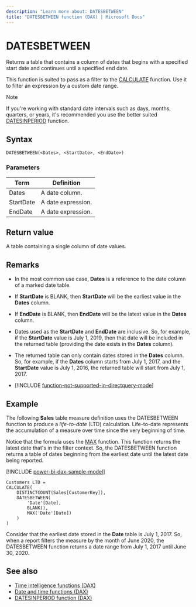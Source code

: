 ```yaml
---
description: "Learn more about: DATESBETWEEN"
title: "DATESBETWEEN function (DAX) | Microsoft Docs"
---
```

# DATESBETWEEN

Returns a table that contains a column of dates that begins with a specified start date and continues until a specified end date.

This function is suited to pass as a filter to the [CALCULATE](calculate-function-dax.md) function. Use it to filter an expression by a custom date range.

> [!NOTE]
> If you're working with standard date intervals such as days, months, quarters, or years,  it's recommended you use the better suited [DATESINPERIOD](datesinperiod-function-dax.md) function.

## Syntax

```dax
DATESBETWEEN(<Dates>, <StartDate>, <EndDate>)
```

### Parameters

|Term|Definition|
|--------|--------------|
|Dates|A date column.|
|StartDate|A date expression.|
|EndDate|A date expression.|

## Return value

A table containing a single column of date values.

## Remarks

- In the most common use case, **Dates** is a reference to the date column of a marked date table.

- If **StartDate** is BLANK, then **StartDate** will be the earliest value in the **Dates** column.

- If **EndDate** is BLANK, then **EndDate** will be the latest value in the **Dates** column.

- Dates used as the **StartDate** and **EndDate** are inclusive. So, for example, if the **StartDate** value is July 1, 2019, then that date will be included in the returned table (providing the date exists in the **Dates** column).

- The returned table can only contain dates stored in the **Dates** column. So, for example, if the **Dates** column starts from July 1, 2017, and the **StartDate** value is July 1, 2016, the returned table will start from July 1, 2017.

- [!INCLUDE [function-not-supported-in-directquery-mode](includes/function-not-supported-in-directquery-mode.md)]

## Example

The following **Sales** table measure definition uses the DATESBETWEEN function to produce a _life-to-date_ (LTD) calculation. Life-to-date represents the accumulation of a measure over time since the very beginning of time.

Notice that the formula uses the [MAX](max-function-dax.md) function. This function returns the latest date that's in the filter context. So, the DATESBETWEEN function returns a table of dates beginning from the earliest date until the latest date being reported.

[!INCLUDE [power-bi-dax-sample-model](includes/power-bi-dax-sample-model.md)]

```dax
Customers LTD =
CALCULATE(
    DISTINCTCOUNT(Sales[CustomerKey]),
    DATESBETWEEN(
        'Date'[Date],  
        BLANK(),  
        MAX('Date'[Date])  
    )
)
```

Consider that the earliest date stored in the **Date** table is July 1, 2017. So, when a report filters the measure by the month of June 2020, the DATESBETWEEN function returns a date range from July 1, 2017 until June 30, 2020.

## See also

- [Time intelligence functions (DAX)](time-intelligence-functions-dax.md)
- [Date and time functions (DAX)](date-and-time-functions-dax.md)
- [DATESINPERIOD function (DAX)](datesinperiod-function-dax.md)
